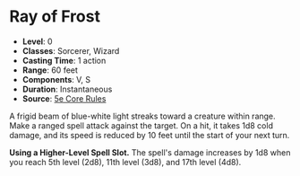 # Ray of Frost

- **Level**: 0
- **Classes**: Sorcerer, Wizard
- **Casting Time**: 1 action
- **Range**: 60 feet
- **Components**: V, S
- **Duration**: Instantaneous
- **Source**: [5e Core Rules](http://dnd.wizards.com/articles/features/systems-reference-document-srd)

A frigid beam of blue-white light streaks toward a creature within range. Make a ranged spell attack against the target. On a hit, it takes 1d8 cold damage, and its speed is reduced by 10 feet until the start of your next turn.

**Using a Higher-Level Spell Slot.** The spell's damage increases by 1d8 when you reach 5th level (2d8), 11th level (3d8), and 17th level (4d8).
